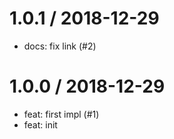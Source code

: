
1.0.1 / 2018-12-29
==================

  * docs: fix link (#2)

1.0.0 / 2018-12-29
==================

  * feat: first impl (#1)
  * feat: init
